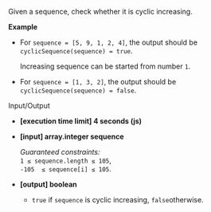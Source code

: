 
Given a sequence, check whether it is  cyclic increasing.

**Example**

-   For  `sequence = [5, 9, 1, 2, 4]`, the output should be  
    `cyclicSequence(sequence) = true`.
    
    Increasing sequence can be started from number  `1`.
    
-   For  `sequence = [1, 3, 2]`, the output should be  
    `cyclicSequence(sequence) = false`.
    

Input/Output

-   **[execution time limit] 4 seconds (js)**
    
-   **[input] array.integer sequence**
    
    _Guaranteed constraints:_  
    `1 ≤ sequence.length ≤ 105`,  
    `-105  ≤ sequence[i] ≤ 105`.
    
-   **[output] boolean**
    
    -   `true`  if  `sequence`  is cyclic increasing,  `false`otherwise.